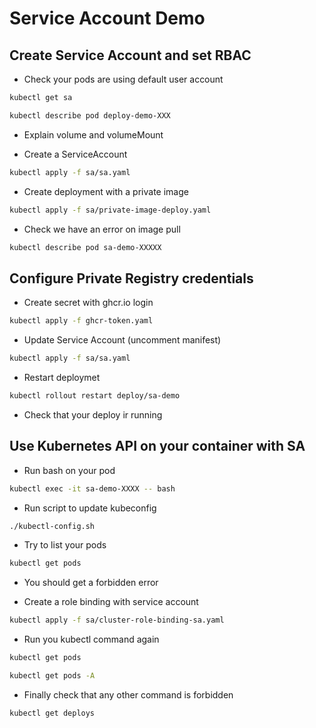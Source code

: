 # Service Account Demo

## Create Service Account and set RBAC

- Check your pods are using default user account

```bash
kubectl get sa

kubectl describe pod deploy-demo-XXX 
```

- Explain volume and volumeMount

- Create a ServiceAccount

```bash
kubectl apply -f sa/sa.yaml
```

- Create deployment with a private image

```bash
kubectl apply -f sa/private-image-deploy.yaml
```

- Check we have an error on image pull

```bash
kubectl describe pod sa-demo-XXXXX
```

## Configure Private Registry credentials

- Create secret with ghcr.io login

```bash
kubectl apply -f ghcr-token.yaml
```

- Update Service Account (uncomment manifest)

```bash
kubectl apply -f sa/sa.yaml
```

- Restart deploymet

```bash
kubectl rollout restart deploy/sa-demo
```

- Check that your deploy ir running

## Use Kubernetes API on your container with SA

- Run bash on your pod

```bash
kubectl exec -it sa-demo-XXXX -- bash
```

- Run script to update kubeconfig

```bash
./kubectl-config.sh
```

- Try to list your pods

```bash
kubectl get pods
```

- You should get a forbidden error

- Create a role binding with service account

```bash
kubectl apply -f sa/cluster-role-binding-sa.yaml
```

- Run you kubectl command again

```bash
kubectl get pods

kubectl get pods -A
```

- Finally check that any other command is forbidden

```bash
kubectl get deploys
```
